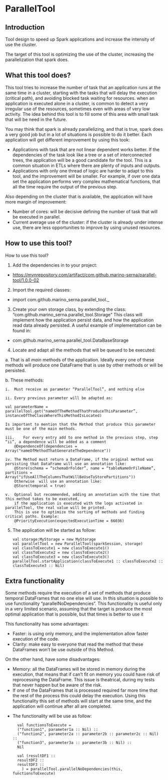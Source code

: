
# ParallelTool

## Introduction
Tool design to speed up Spark applications and increase the intensity of use the cluster.

The target of this tool is optimizing the use of the cluster, increasing the parallelization that spark does.

## What this tool does?

This tool tries to increase the number of task that an application runs at the same time in a cluster, starting with the tasks that will delay the execution (critical path), and avoiding blocked task waiting for resources.
when an application is executed alone in a cluster, is common to detect a very irregular use of the resources, sometimes even with areas of very low activity.
The idea behind this tool is to fill some of this area with small task that will be need in the future.

You may think that spark is already parallelizing, and that is true, spark does a very good job but in a lot of situations is possible to do it better.
Each application will get different improvement by using this took:
-	Applications with task that are not linear dependent works better. If the dependencies of the task look like a tree or a set of interconnected trees, the application will be a good candidate for the tool.
This is a common situation in ETLs where there are plenty of inputs and outputs.
-	Applications with only one thread of logic are harder to adapt to this tool, and the improvement will be smaller.
For example, if over one data set the application performs very complex mathematical functions, that all the time require the output of the previous step.

Also depending on the cluster that is available, the application will have more margin of improvement:
-	Number of cores: will be decisive defining the number of task that will be executed in parallel.
-   Current average use of the cluster: if the cluster is already under intense use, there are less opportunities to improve by using unused resources.


## How to use this tool?

How to use this tool?

1. Add the dependencies in to your project:
  - https://mvnrepository.com/artifact/com.github.marino-serna/parallel-tool/1.0.0-02

2. Import the required classes:
  - import com.github.marino_serna.parallel_tool._

3.	Create your own storage class, by extending the class: “com.github.marino_serna.parallel_tool.Storage”
This class will implement how the application persist data, and how the application read data already persisted.
A useful example of implementation can be found in:
  - com.github.marino_serna.parallel_tool.DataBaseStorage

4.	Locate and adapt all the methods that will be queued to be executed:

  a.	That is all _main_ methods of the application. Ideally every one of these methods will produce one DataFrame that is use by other methods or will be persisted.

  b.	These methods:

    i.	Must receive as parameter “ParallelTool”, and nothing else

    ii.	Every previous parameter will be adapted as:

    val parameterName = parallelTool.get("nameOfTheMethodThatProduceThisParameter”, instanceOfTheClassWhereThisMethodIsLocated)

    Is important to mention that the Method that produce this parameter must be one of the main methods.

    iii.	For every entry add to one method in the previous step, step “ii”, a dependence will be added as a comment
        @DependenceOf(dependencies = Array("nameOfMethodThatGenerateTheDependence"))

    iv.	The Method must return a DataFrame, if the original method was persisting that DataFrame will use an annotation like:
        @Store(schema = “schemaOrFolder”, name = “tableNameOrFileName”, partitions = Array("ifUseAllTheColumnsThatWillBeUseToStorePartitions"))
        Otherwise  will use an annotation like:
        @Store(temporal = true)

    v.	Optional but recommended, adding an annotation with the time that this method takes to be executed,
        if the application is executed with the logs activated in parallelTool, the real value will be printed.
        This is use to optimize the sorting of methods and finding critical paths. Example:
        @PriorityExecution(expectedExecutionTime = 66036)

5.  The application will be started as follow:

        val storage:MyStorage = new MyStorage
        val parallelTool = new ParallelTool(sparkSession, storage)
        val classToExecute1 = new classToExecute1()
        val classToExecute2 = new classToExecute2()
        val classToExecute3 = new classToExecute3()
        parallelTool.startApplication(classToExecute1 :: classToExecute2 :: classToExecute3 :: Nil)


## Extra functionality

Some methods require the execution of a set of methods that produce temporal DataFrames that no one else will use.
In this situation is possible to use functionality “parallelNoDependencies”.
This functionality is useful only in a very limited scenario, assuming that the target is produce the most optimal application that is possible, but that times is better to use it

This functionality has some advantages:
-	Faster: is using only memory, and the implementation allow faster execution of the code.
-	Clarity: make easy to everyone that read the method that these DataFrames won’t be use outside of this Method.

On the other hand, have some disadvantages:
-	Memory: all the DataFrames will be stored in memory during the execution, that means that if can’t fit on memory you could have risk of reprocessing the DataFrame.
This issue is theatrical, during my tests that never happen but be aware of the risk.
-	If one of the DataFrames that is processed required far more time that the rest of the process this could delay the execution. Using this functionality this set of methods will start at the same time, and the application will continue after all are completed.

* The functionality will be use as follow:

        val functionsToExecute =
        ("function1", parameter1a :: Nil) ::
        ("function2", parameter2a :: parameter2b :: parameter2c :: Nil) ::
        ("function3", parameter3a :: parameter3b :: Nil) ::
        Nil

        val (resultDF1 ::
        resultDF2 ::
        resultDF3 ::
        _ ) = parallelTool.parallelNoDependencies(this, functionsToExecute)
